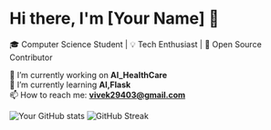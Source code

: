 # Hi there, I'm [Your Name] 👋

🎓 Computer Science Student | 💡 Tech Enthusiast | 🚀 Open Source Contributor

🔭 I’m currently working on **AI_HealthCare**  
🌱 I’m currently learning **AI,Flask**  
📫 How to reach me: **vivek29403@gmail.com**  


![Your GitHub stats](https://github-readme-stats.vercel.app/api?username=vivekmishra5699&show_icons=true&theme=radical)
![GitHub Streak](https://github-readme-streak-stats.herokuapp.com/?user=vivekmishra5699&theme=dark)



<!--
**vivekmishra5699/vivekmishra5699** is a ✨ _special_ ✨ repository because its `README.md` (this file) appears on your GitHub profile.

Here are some ideas to get you started:

- 🔭 I’m currently working on ...
- 🌱 I’m currently learning ...
- 👯 I’m looking to collaborate on ...
- 🤔 I’m looking for help with ...
- 💬 Ask me about ...
- 📫 How to reach me: ...
- 😄 Pronouns: ...
- ⚡ Fun fact: ...
-->
